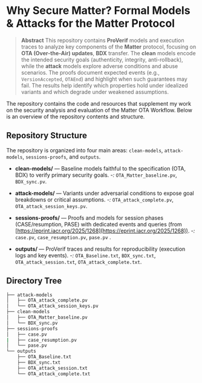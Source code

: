 # Why Secure Matter? Formal Models & Attacks for the Matter Protocol

> **Abstract**
> This repository contains **ProVerif** models and execution traces to analyze key components of the **Matter** protocol, focusing on **OTA (Over-the-Air) updates**, **BDX** transfer. The **clean** models encode the intended security goals (authenticity, integrity, anti-rollback), while the **attack** models explore adverse conditions and abuse scenarios. The proofs document expected events (e.g., `VersionAccepted`, `OTAEnd`) and highlight when such guarantees may fail. The results help identify which properties hold under idealized variants and which degrade under weakened assumptions.


The repository contains the code and resources that supplement my work on the security analysis and evaluation of the Matter OTA Workflow. Below is an overview of the repository contents and structure.

## Repository Structure

The repository is organized into four main areas: `clean-models`, `attack-models`, `sessions-proofs`, and `outputs`.

* **clean-models/** — Baseline models faithful to the specification (OTA, BDX) to verify primary security goals.
  *-:* `OTA_Matter_baseline.pv`, `BDX_sync.pv`.

* **attack-models/** — Variants under adversarial conditions to expose goal breakdowns or critical assumptions.
  *-:* `OTA_attack_complete.pv`, `OTA_attack_session_keys.pv`.

* **sessions-proofs/** — Proofs and models for session phases (CASE/resumption, PASE) with dedicated events and queries (from [https://eprint.iacr.org/2025/1268](https://eprint.iacr.org/2025/1268)).
  *-:* `case.pv`, `case_resumption.pv`, `pase.pv` .

* **outputs/** — ProVerif traces and results for reproducibility (execution logs and key events).
  *-:* `OTA_Baseline.txt`, `BDX_sync.txt`, `OTA_attack_session.txt`, `OTA_attack_complete.txt`.

## Directory Tree

```bash
├── attack-models
│   ├── OTA_attack_complete.pv
│   └── OTA_attack_session_keys.pv
├── clean-models
│   ├── OTA_Matter_baseline.pv
│   └── BDX_sync.pv
├── sessions-proofs
│   ├── case.pv
|   ├── case_resumption.pv
│   └── pase.pv
└── outputs
    ├── OTA_Baseline.txt
    ├── BDX_sync.txt
    ├── OTA_attack_session.txt
    └── OTA_attack_complete.txt
```

